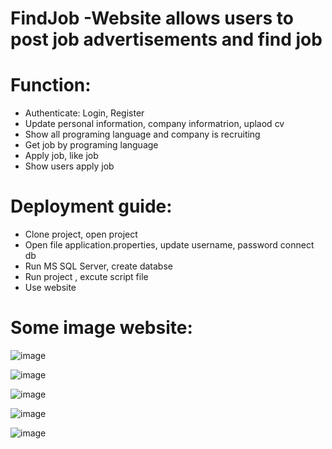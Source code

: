 # FindJob -Website allows users to post job advertisements and find job

# Function:
  - Authenticate: Login, Register
  - Update personal information, company informatrion, uplaod cv
  - Show all programing language and company is recruiting 
  - Get job by programing language
  - Apply job, like job
  - Show users apply job

# Deployment guide:
  - Clone project, open project
  - Open file application.properties, update username, password connect db
  - Run MS SQL Server, create databse
  - Run project , excute script file
  - Use website

# Some image website:

![image](https://github.com/NguyennThinh/FindJob/assets/93363922/a264ec3a-37c4-4832-a4c6-2dfb4720f3ac)

![image](https://github.com/NguyennThinh/FindJob/assets/93363922/17107b89-6cf9-4c0d-af6f-a189e5039c01)

![image](https://github.com/NguyennThinh/FindJob/assets/93363922/aa5b7e82-07de-4bf9-a041-c7cb91f832d2)

![image](https://github.com/NguyennThinh/FindJob/assets/93363922/8118a72c-4ed8-4fa7-88ee-5b70e0675556)

![image](https://github.com/NguyennThinh/FindJob/assets/93363922/ddde06ba-df80-4065-bee1-43d25afb286e)



